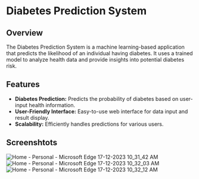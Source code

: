 # Diabetes Prediction System

## Overview

The Diabetes Prediction System is a machine learning-based application that predicts the likelihood of an individual having diabetes. It uses a trained model to analyze health data and provide insights into potential diabetes risk.

## Features

- **Diabetes Prediction:** Predicts the probability of diabetes based on user-input health information.
- **User-Friendly Interface:** Easy-to-use web interface for data input and result display.
- **Scalability:** Efficiently handles predictions for various users.

## Screenshtots
![Home - Personal - Microsoft​ Edge 17-12-2023 10_31_42 AM](https://github.com/PoorniVas/Diabetes_Prediction/assets/113405701/f6ad48d3-5c26-4413-83b3-79e454fc9eb0)
![Home - Personal - Microsoft​ Edge 17-12-2023 10_32_03 AM](https://github.com/PoorniVas/Diabetes_Prediction/assets/113405701/27595b32-7975-4ec4-b703-1212f23b3518)
![Home - Personal - Microsoft​ Edge 17-12-2023 10_32_12 AM](https://github.com/PoorniVas/Diabetes_Prediction/assets/113405701/0b302f39-0671-4ef0-ad5b-d7c111074f44)
